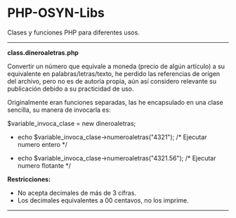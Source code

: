 # PHP-OSYN-Libs
Clases y funciones PHP para diferentes usos.


***
**class.dineroaletras.php**

Convertir un número que equivale a moneda (precio de algún artículo) a su equivalente en palabras/letras/texto,
he perdido las referencias de orígen del archivo, pero no es de autoría propia, aún así considero relevante su 
publicación debido a su practicidad de uso.

Originalmente eran funciones separadas, las he encapsulado en una clase sencilla, su manera de invocarla es:

$variable_invoca_clase = new dineroaletras;

- echo $variable_invoca_clase->numeroaletras("4321"); /* Ejecutar numero entero */

- echo $variable_invoca_clase->numeroaletras("4321.56"); /* Ejecutar numero flotante */


**Restricciones:**
- No acepta decimales de más de 3 cifras.
- Los decimales equivalentes a 00 centavos, no los imprime.
***
